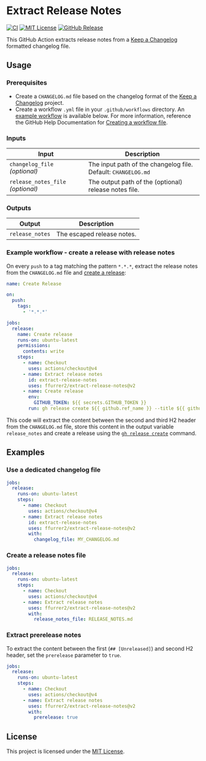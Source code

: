 <!-- SPDX-License-Identifier: MIT -->

# Extract Release Notes

[![CI](https://github.com/ffurrer2/extract-release-notes/workflows/CI/badge.svg)](https://github.com/ffurrer2/extract-release-notes/actions?query=workflow%3ACI)
[![MIT License](https://img.shields.io/github/license/ffurrer2/extract-release-notes)](LICENSE)
[![GitHub Release](https://img.shields.io/github/v/release/ffurrer2/extract-release-notes?sort=semver)](https://github.com/ffurrer2/extract-release-notes/releases/latest)

This GitHub Action extracts release notes from a [Keep a Changelog](https://keepachangelog.com/) formatted changelog file.

## Usage

### Prerequisites

- Create a `CHANGELOG.md` file based on the changelog format of the [Keep a Changelog](https://keepachangelog.com/) project.
- Create a workflow `.yml` file in your `.github/workflows` directory. An [example workflow](#example-workflow---create-a-release-with-release-notes) is available below. For more information, reference the GitHub Help Documentation for [Creating a workflow file](https://help.github.com/en/articles/configuring-a-workflow#creating-a-workflow-file).

### Inputs

| Input                             | Description                                                   |
|-----------------------------------|---------------------------------------------------------------|
| `changelog_file` _(optional)_     | The input path of the changelog file. Default: `CHANGELOG.md` |
| `release_notes_file` _(optional)_ | The output path of the (optional) release notes file.         |

### Outputs

| Output          | Description                |
|-----------------|----------------------------|
| `release_notes` | The escaped release notes. |

### Example workflow - create a release with release notes

On every `push` to a tag matching the pattern `*.*.*`, extract the release notes from the `CHANGELOG.md` file and [create a release](https://help.github.com/en/articles/creating-releases):

```yaml
name: Create Release

on:
  push:
    tags:
      - '*.*.*'

jobs:
  release:
    name: Create release
    runs-on: ubuntu-latest
    permissions:
      contents: write
    steps:
      - name: Checkout
        uses: actions/checkout@v4
      - name: Extract release notes
        id: extract-release-notes
        uses: ffurrer2/extract-release-notes@v2
      - name: Create release
        env:
          GITHUB_TOKEN: ${{ secrets.GITHUB_TOKEN }}
        run: gh release create ${{ github.ref_name }} --title ${{ github.ref_name }} --notes '${{ steps.extract-release-notes.outputs.release_notes }}'
```

This code will extract the content between the second and third H2 header from the `CHANGELOG.md` file, store this content in the output variable `release_notes` and create a release using the [`gh release create`](https://cli.github.com/manual/gh_release_create) command.

## Examples

### Use a dedicated changelog file

```yaml
jobs:
  release:
    runs-on: ubuntu-latest
    steps:
      - name: Checkout
        uses: actions/checkout@v4
      - name: Extract release notes
        id: extract-release-notes
        uses: ffurrer2/extract-release-notes@v2
        with:
          changelog_file: MY_CHANGELOG.md
```

### Create a release notes file

```yaml
jobs:
  release:
    runs-on: ubuntu-latest
    steps:
      - name: Checkout
        uses: actions/checkout@v4
      - name: Extract release notes
        uses: ffurrer2/extract-release-notes@v2
        with:
          release_notes_file: RELEASE_NOTES.md
```

### Extract prerelease notes

To extract the content between the first (`## [Unreleased]`) and second H2 header, set the `prerelease` parameter to `true`.

```yaml
jobs:
  release:
    runs-on: ubuntu-latest
    steps:
      - name: Checkout
        uses: actions/checkout@v4
      - name: Extract release notes
        uses: ffurrer2/extract-release-notes@v2
        with:
          prerelease: true
```

## License

This project is licensed under the [MIT License](LICENSE).

